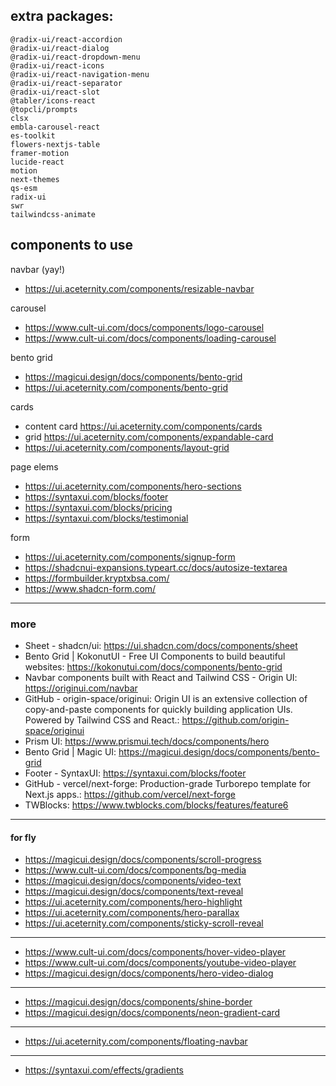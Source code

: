 ## extra packages:

```
@radix-ui/react-accordion
@radix-ui/react-dialog
@radix-ui/react-dropdown-menu
@radix-ui/react-icons
@radix-ui/react-navigation-menu
@radix-ui/react-separator
@radix-ui/react-slot
@tabler/icons-react
@topcli/prompts
clsx
embla-carousel-react
es-toolkit
flowers-nextjs-table
framer-motion
lucide-react
motion
next-themes
qs-esm
radix-ui
swr
tailwindcss-animate
```

## components to use

navbar (yay!)

- https://ui.aceternity.com/components/resizable-navbar

carousel

- https://www.cult-ui.com/docs/components/logo-carousel
- https://www.cult-ui.com/docs/components/loading-carousel

bento grid

- https://magicui.design/docs/components/bento-grid
- https://ui.aceternity.com/components/bento-grid

cards

- content card https://ui.aceternity.com/components/cards
- grid https://ui.aceternity.com/components/expandable-card
- https://ui.aceternity.com/components/layout-grid

page elems

- https://ui.aceternity.com/components/hero-sections
- https://syntaxui.com/blocks/footer
- https://syntaxui.com/blocks/pricing
- https://syntaxui.com/blocks/testimonial

form

- https://ui.aceternity.com/components/signup-form
- https://shadcnui-expansions.typeart.cc/docs/autosize-textarea
- https://formbuilder.kryptxbsa.com/
- https://www.shadcn-form.com/

---

### more

- Sheet - shadcn/ui: https://ui.shadcn.com/docs/components/sheet
- Bento Grid | KokonutUI - Free UI Components to build beautiful websites: https://kokonutui.com/docs/components/bento-grid
- Navbar components built with React and Tailwind CSS - Origin UI: https://originui.com/navbar
- GitHub - origin-space/originui: Origin UI is an extensive collection of copy-and-paste components for quickly building application UIs. Powered by Tailwind CSS and React.: https://github.com/origin-space/originui
- Prism UI: https://www.prismui.tech/docs/components/hero
- Bento Grid | Magic UI: https://magicui.design/docs/components/bento-grid
- Footer - SyntaxUI: https://syntaxui.com/blocks/footer
- GitHub - vercel/next-forge: Production-grade Turborepo template for Next.js apps.: https://github.com/vercel/next-forge
- TWBlocks: https://www.twblocks.com/blocks/features/feature6

---

#### for fly

- https://magicui.design/docs/components/scroll-progress
- https://www.cult-ui.com/docs/components/bg-media
- https://magicui.design/docs/components/video-text
- https://magicui.design/docs/components/text-reveal
- https://ui.aceternity.com/components/hero-highlight
- https://ui.aceternity.com/components/hero-parallax
- https://ui.aceternity.com/components/sticky-scroll-reveal

---

- https://www.cult-ui.com/docs/components/hover-video-player
- https://www.cult-ui.com/docs/components/youtube-video-player
- https://magicui.design/docs/components/hero-video-dialog

---

- https://magicui.design/docs/components/shine-border
- https://magicui.design/docs/components/neon-gradient-card

---

- https://ui.aceternity.com/components/floating-navbar

---

- https://syntaxui.com/effects/gradients
